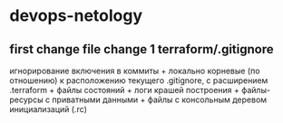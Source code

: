 # devops-netology
first change file
change 1
terraform/.gitignore 
--
игнорирование включения в коммиты 
	+ локально корневые (по отношению) к расположению текущего .gitignore, с расширением .terraform
	+ файлы состояний 
	+ логи крашей построения 
	+ файлы-ресурсы с приватными данными
	+ файлы с консольным деревом инициализаций (.rc)


